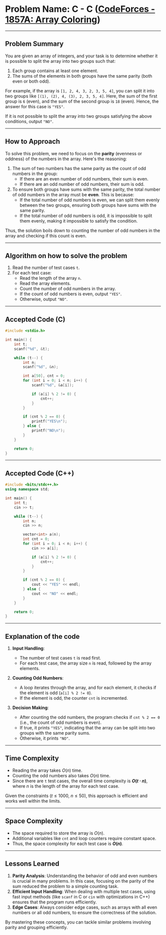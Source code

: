 # Problem Name: C - C ([CodeForces - 1857A: Array Coloring](https://codeforces.com/problemset/problem/1857/A))

---

## Problem Summary

You are given an array of integers, and your task is to determine whether it is possible to split the array into two groups such that:

1. Each group contains at least one element.
2. The sums of the elements in both groups have the same parity (both even or both odd).

For example, if the array is `[1, 2, 4, 3, 2, 3, 5, 4]`, you can split it into two groups like `[(1), (2), 4, (3), 2, 3, 5, 4]`. Here, the sum of the first group is `6` (even), and the sum of the second group is `18` (even). Hence, the answer for this case is `"YES"`.

If it is not possible to split the array into two groups satisfying the above conditions, output `"NO"`.

---

## How to Approach

To solve this problem, we need to focus on the **parity** (evenness or oddness) of the numbers in the array. Here's the reasoning:

1. The sum of two numbers has the same parity as the count of odd numbers in the group:
   - If there are an even number of odd numbers, their sum is even.
   - If there are an odd number of odd numbers, their sum is odd.
2. To ensure both groups have sums with the same parity, the total number of odd numbers in the array must be **even**. This is because:
   - If the total number of odd numbers is even, we can split them evenly between the two groups, ensuring both groups have sums with the same parity.
   - If the total number of odd numbers is odd, it is impossible to split them evenly, making it impossible to satisfy the condition.

Thus, the solution boils down to counting the number of odd numbers in the array and checking if this count is even.

---

## Algorithm on how to solve the problem

1. Read the number of test cases `t`.
2. For each test case:
   - Read the length of the array `n`.
   - Read the array elements.
   - Count the number of odd numbers in the array.
   - If the count of odd numbers is even, output `"YES"`.
   - Otherwise, output `"NO"`.

---

## Accepted Code (C)

```c
#include <stdio.h>

int main() {
    int t;
    scanf("%d", &t);

    while (t--) {
        int n;
        scanf("%d", &n);

        int a[50], cnt = 0;
        for (int i = 0; i < n; i++) {
            scanf("%d", &a[i]);

            if (a[i] % 2 != 0) {
                cnt++;
            }
        }

        if (cnt % 2 == 0) {
            printf("YES\n");
        } else {
            printf("NO\n");
        }
    }

    return 0;
}
```

---

## Accepted Code (C++)

```cpp
#include <bits/stdc++.h>
using namespace std;

int main() {
    int t;
    cin >> t;

    while (t--) {
        int n;
        cin >> n;

        vector<int> a(n);
        int cnt = 0;
        for (int i = 0; i < n; i++) {
            cin >> a[i];

            if (a[i] % 2 != 0) {
                cnt++;
            }
        }

        if (cnt % 2 == 0) {
            cout << "YES" << endl;
        } else {
            cout << "NO" << endl;
        }
    }

    return 0;
}
```

---

## Explanation of the code

1. **Input Handling**:
   - The number of test cases `t` is read first.
   - For each test case, the array size `n` is read, followed by the array elements.

2. **Counting Odd Numbers**:
   - A loop iterates through the array, and for each element, it checks if the element is odd (`a[i] % 2 != 0`).
   - If the element is odd, the counter `cnt` is incremented.

3. **Decision Making**:
   - After counting the odd numbers, the program checks if `cnt % 2 == 0` (i.e., the count of odd numbers is even).
   - If true, it prints `"YES"`, indicating that the array can be split into two groups with the same parity sums.
   - Otherwise, it prints `"NO"`.

---

## Time Complexity

- Reading the array takes $O(n)$ time.
- Counting the odd numbers also takes $O(n)$ time.
- Since there are `t` test cases, the overall time complexity is **$O(t \cdot n)$**, where $n$ is the length of the array for each test case.

Given the constraints ($t \leq 1000$, $n \leq 50$), this approach is efficient and works well within the limits.

---

## Space Complexity

- The space required to store the array is $O(n)$.
- Additional variables like `cnt` and loop counters require constant space.
- Thus, the space complexity for each test case is **$O(n)$**.

---

## Lessons Learned

1. **Parity Analysis**: Understanding the behavior of odd and even numbers is crucial in many problems. In this case, focusing on the parity of the sum reduced the problem to a simple counting task.
2. **Efficient Input Handling**: When dealing with multiple test cases, using fast input methods (like `scanf` in C or `cin` with optimizations in C++) ensures that the program runs efficiently.
3. **Edge Cases**: Always consider edge cases, such as arrays with all even numbers or all odd numbers, to ensure the correctness of the solution.

By mastering these concepts, you can tackle similar problems involving parity and grouping efficiently.
